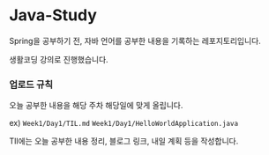 # Java-Study
Spring을 공부하기 전, 자바 언어를 공부한 내용을 기록하는 레포지토리입니다.

생활코딩 강의로 진행했습니다. 

### 업로드 규칙
오늘 공부한 내용을 해당 주차 해당일에 맞게 올립니다.

ex) `Week1/Day1/TIL.md` `Week1/Day1/HelloWorldApplication.java`

TIl에는 오늘 공부한 내용 정리, 블로그 링크, 내일 계획 등을 작성합니다.
